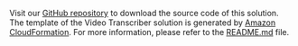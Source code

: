 Visit our [GitHub repository](https://github.com/awslabs/aws-video-transcriber/) to download the source code of this solution. The template of the Video Transcriber solution is generated by [Amazon CloudFormation](https://aws.amazon.com/cloudformation). For more information, please refer to the [README.md](https://github.com/awslabs/aws-video-transcriber#readme) file.